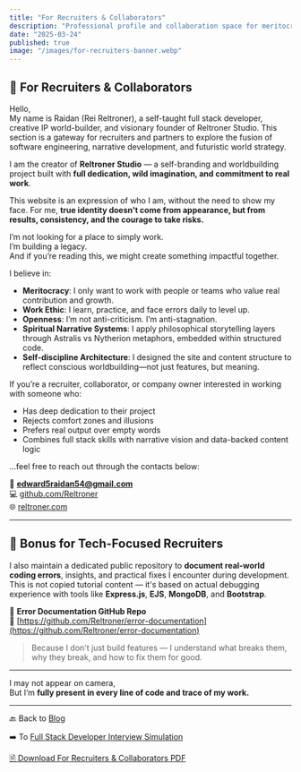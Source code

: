 ```yaml
---
title: "For Recruiters & Collaborators"
description: "Professional profile and collaboration space for meritocratic partners and visionary recruiters"
date: "2025-03-24"
published: true
image: "/images/for-recruiters-banner.webp"
---
```


## 🧭 For Recruiters & Collaborators

Hello,  
My name is Raidan (Rei Reltroner), a self-taught full stack developer, creative IP world-builder, and visionary founder of Reltroner Studio. This section is a gateway for recruiters and partners to explore the fusion of software engineering, narrative development, and futuristic world strategy.

I am the creator of **Reltroner Studio** — a self-branding and worldbuilding project built with **full dedication, wild imagination, and commitment to real work**.

This website is an expression of who I am, without the need to show my face. For me, **true identity doesn't come from appearance, but from results, consistency, and the courage to take risks.**

I’m not looking for a place to simply work.  
I’m building a legacy.  
And if you’re reading this, we might create something impactful together.

I believe in:
- **Meritocracy**: I only want to work with people or teams who value real contribution and growth.
- **Work Ethic**: I learn, practice, and face errors daily to level up.
- **Openness**: I’m not anti-criticism. I’m anti-stagnation.
- **Spiritual Narrative Systems**: I apply philosophical storytelling layers through Astralis vs Nytherion metaphors, embedded within structured code.
- **Self-discipline Architecture**: I designed the site and content structure to reflect conscious worldbuilding—not just features, but meaning.

If you’re a recruiter, collaborator, or company owner interested in working with someone who:
- Has deep dedication to their project
- Rejects comfort zones and illusions
- Prefers real output over empty words
- Combines full stack skills with narrative vision and data-backed content logic

...feel free to reach out through the contacts below:

📧 **edward5raidan54@gmail.com**  
💻 [github.com/Reltroner](https://github.com/Reltroner)  
🌐 [reltroner.com](https://www.reltroner.com/)  

---

## 🧱 Bonus for Tech-Focused Recruiters

I also maintain a dedicated public repository to **document real-world coding errors**, insights, and practical fixes I encounter during development. This is not copied tutorial content — it's based on actual debugging experience with tools like **Express.js**, **EJS**, **MongoDB**, and **Bootstrap**.

📂 **Error Documentation GitHub Repo**  
🔗 [https://github.com/Reltroner/error-documentation](https://github.com/Reltroner/error-documentation)

> Because I don't just build features — I understand what breaks them, why they break, and how to fix them for good.

---

I may not appear on camera,  
But I’m **fully present in every line of code and trace of my work.**

---

🔙 Back to [Blog](https://www.reltroner.com/blog)

➡️ To [Full Stack Developer Interview Simulation](https://www.reltroner.com/blog/fullstack-interview-summary)

[🗎 Download For Recruiters & Collaborators PDF](/files/for-recruiters.pdf)
